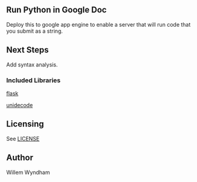 ## Run Python in Google Doc
Deploy this to google app engine to enable a server that will run code that you submit as a string.

## Next Steps
Add syntax analysis.

### Included Libraries
[flask](http://flask.pocoo.org/)

[unidecode](https://pypi.python.org/pypi/Unidecode)

## Licensing
See [LICENSE](LICENSE)

## Author
Willem Wyndham
